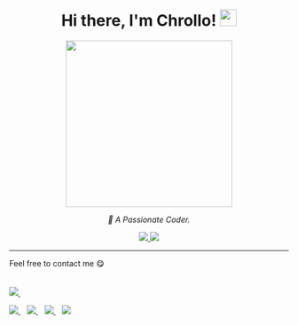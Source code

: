 <div align="center">
  <h1>
    Hi there, I'm Chrollo!
    <img src="https://github.githubassets.com/images/mona-whisper.gif" height="30" />
  </h1>

  <img src="https://media.giphy.com/media/836HiJc7pgzy8iNXCn/giphy.gif" width="300" />

  <p>
    <em>🚀 A Passionate Coder.</em>
  </p>

  <p>
    <a href="https://github.com/bouhadi-m3d">
      <img src="https://img.shields.io/github/followers/bouhadi-m3d?label=Follow&style=social" />
    </a>
    <a href="https://github.com/bouhadi-m3d">
      <img src="https://komarev.com/ghpvc/?username=bouhadi-m3d&color=brightgreen" />
    </a>
  </p>
</div>

---

Feel free to contact me 😋  
<br><br>
<a href="https://t.me/med69_py" target="_blank">
  <img src="https://img.shields.io/badge/Telegram-%40med69__py-28a8ea">
</a>&nbsp;&nbsp;

<a href="https://www.instagram.com/med69.py/" target="_blank">
  <img src="https://img.shields.io/badge/Instagram-%40med69.py-E4405F">
</a>&nbsp;&nbsp;

<a href="https://x.com/ChrolloM3d" target="_blank">
  <img src="https://img.shields.io/badge/X-%40ChrolloM3d-black">
</a>&nbsp;&nbsp;

<a href="mailto:medbouhadi666@gmail.com">
  <img src="https://img.shields.io/badge/Email-medbouhadi666%40gmail.com-orange">
</a>&nbsp;&nbsp;

<a href="https://discord.com/users/1323812391129055284" target="_blank">
  <img src="https://img.shields.io/badge/Discord-chrollom3d-5865F2">
</a>
